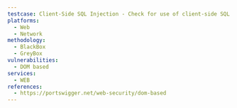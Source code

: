 ```yaml
---
testcase: Client-Side SQL Injection - Check for use of client-side SQL (e.g., IndexedDB, WebSQL) with query strings built from user input. Web (HTTP/HTTPS) service
platforms: 
  - Web
  - Network
methodology: 
  - BlackBox
  - GreyBox
vulnerabilities:
  - DOM based
services:
  - WEB
references:
  - https://portswigger.net/web-security/dom-based
---
```

